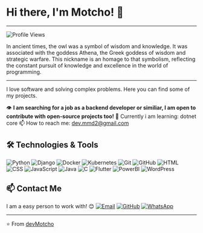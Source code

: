 # Hi there, I'm Motcho! 🦉
---

![Profile Views](https://komarev.com/ghpvc/?username=devMotcho&color=blue)

In ancient times, the owl was a symbol of wisdom and knowledge. It was associated with the goddess Athena, the Greek goddess of wisdom and strategic warfare. This nickname is an homage to that symbolism, reflecting the constant pursuit of knowledge and excellence in the world of programming.

---

I love software and solving complex problems.
Here you can find some of my projects.


👁️ **I am searching for a job as a backend developer or similiar, I am open to contribute with open-source projects too!**
📖 Currently i am learning: dotnet core
📫 How to reach me: dev.mmd2@gmail.com

## 🛠️ Technologies & Tools
![Python](https://img.shields.io/badge/-Python-333333?style=flat&logo=python)
![Django](https://img.shields.io/badge/-Django-333333?style=flat&logo=django)
![Docker](https://img.shields.io/badge/-Docker-333333?style=flat&logo=docker)
![Kubernetes](https://img.shields.io/badge/-Kubernetes-333333?style=flat&logo=kubernetes)
![Git](https://img.shields.io/badge/-Git-333333?style=flat&logo=git)
![GitHub](https://img.shields.io/badge/-GitHub-333333?style=flat&logo=github)
![HTML](https://img.shields.io/badge/-HTML-333333?style=flat&logo=html5)
![CSS](https://img.shields.io/badge/-CSS-333333?style=flat&logo=css3)
![JavaScript](https://img.shields.io/badge/-JavaScript-333333?style=flat&logo=javascript)
![Java](https://img.shields.io/badge/-Java-333333?style=flat&logo=java)
![C](https://img.shields.io/badge/-C-333333?style=flat&logo=c)
![Flutter](https://img.shields.io/badge/-Flutter-333333?style=flat&logo=flutter)
![PowerBI](https://img.shields.io/badge/-PowerBI-333333?style=flat&logo=powerbi)
![WordPress](https://img.shields.io/badge/-WordPress-333333?style=flat&logo=wordpress)


## 📫 Contact Me
I am a easy person to work with! 😊
[![Email](https://img.shields.io/badge/-Email-D14836?style=flat&logo=gmail&logoColor=white)](mailto:dev.mmd2@gmail.com)
[![GitHub](https://img.shields.io/badge/-GitHub-181717?style=flat&logo=github&logoColor=white)](https://github.com/devMotcho)
[![WhatsApp](https://img.shields.io/badge/-WhatsApp-25D366?style=flat&logo=whatsapp&logoColor=white)](https://wa.me/+351932960168)

---

⭐️ From [devMotcho](https://github.com/devMotcho)
